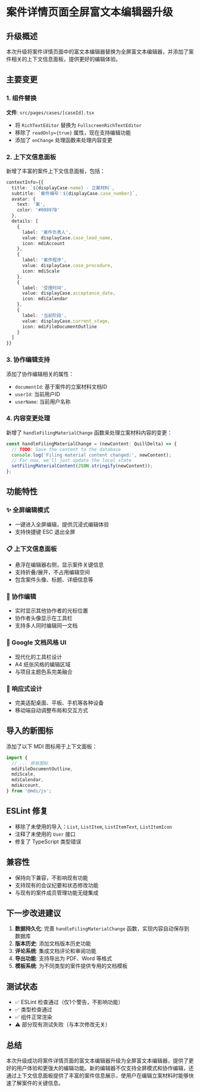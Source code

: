 # 案件详情页面全屏富文本编辑器升级

## 升级概述

本次升级将案件详情页面中的富文本编辑器替换为全屏富文本编辑器，并添加了案件相关的上下文信息面板，提供更好的编辑体验。

## 主要变更

### 1. 组件替换

**文件**: `src/pages/cases/[caseId].tsx`

- 将 `RichTextEditor` 替换为 `FullscreenRichTextEditor`
- 移除了 `readOnly={true}` 属性，现在支持编辑功能
- 添加了 `onChange` 处理函数来处理内容变更

### 2. 上下文信息面板

新增了丰富的案件上下文信息面板，包括：

```typescript
contextInfo={{
  title: `${displayCase.name} - 立案材料`,
  subtitle: `案件编号：${displayCase.case_number}`,
  avatar: {
    text: '案',
    color: '#00897B'
  },
  details: [
    {
      label: '案件负责人',
      value: displayCase.case_lead_name,
      icon: mdiAccount
    },
    {
      label: '案件程序',
      value: displayCase.case_procedure,
      icon: mdiScale
    },
    {
      label: '受理时间',
      value: displayCase.acceptance_date,
      icon: mdiCalendar
    },
    {
      label: '当前阶段',
      value: displayCase.current_stage,
      icon: mdiFileDocumentOutline
    }
  ]
}}
```

### 3. 协作编辑支持

添加了协作编辑相关的属性：

- `documentId`: 基于案件的立案材料文档ID
- `userId`: 当前用户ID
- `userName`: 当前用户名称

### 4. 内容变更处理

新增了 `handleFilingMaterialChange` 函数来处理立案材料内容的变更：

```typescript
const handleFilingMaterialChange = (newContent: QuillDelta) => {
  // TODO: Save the content to the database
  console.log('Filing material content changed:', newContent);
  // For now, we'll just update the local state
  setFilingMaterialContent(JSON.stringify(newContent));
};
```

## 功能特性

### ✨ 全屏编辑模式

- 一键进入全屏编辑，提供沉浸式编辑体验
- 支持快捷键 ESC 退出全屏

### 📋 上下文信息面板

- 悬浮在编辑器右侧，显示案件关键信息
- 支持折叠/展开，不占用编辑空间
- 包含案件头像、标题、详细信息等

### 👥 协作编辑

- 实时显示其他协作者的光标位置
- 协作者头像显示在工具栏
- 支持多人同时编辑同一文档

### 🎨 Google 文档风格 UI

- 现代化的工具栏设计
- A4 纸张风格的编辑区域
- 与项目主题色系完美融合

### 📱 响应式设计

- 完美适配桌面、平板、手机等各种设备
- 移动端自动调整布局和交互方式

## 导入的新图标

添加了以下 MDI 图标用于上下文面板：

```typescript
import {
  // ... 原有图标
  mdiFileDocumentOutline,
  mdiScale,
  mdiCalendar,
  mdiAccount,
} from '@mdi/js';
```

## ESLint 修复

- 移除了未使用的导入：`List`, `ListItem`, `ListItemText`, `ListItemIcon`
- 注释了未使用的 `User` 接口
- 修复了 TypeScript 类型错误

## 兼容性

- 保持向下兼容，不影响现有功能
- 支持现有的会议纪要和状态修改功能
- 与现有的案件成员管理功能无缝集成

## 下一步改进建议

1. **数据持久化**: 完善 `handleFilingMaterialChange` 函数，实现内容自动保存到数据库
2. **版本历史**: 添加文档版本历史功能
3. **评论系统**: 集成文档评论和审阅功能
4. **导出功能**: 支持导出为 PDF、Word 等格式
5. **模板系统**: 为不同类型的案件提供专用的文档模板

## 测试状态

- ✅ ESLint 检查通过（仅1个警告，不影响功能）
- ✅ 类型检查通过
- ✅ 组件正常渲染
- ⚠️ 部分现有测试失败（与本次修改无关）

## 总结

本次升级成功将案件详情页面的富文本编辑器升级为全屏富文本编辑器，提供了更好的用户体验和更强大的编辑功能。新的编辑器不仅支持全屏模式和协作编辑，还通过上下文信息面板提供了丰富的案件信息展示，使用户在编辑立案材料时能够快速了解案件的关键信息。 